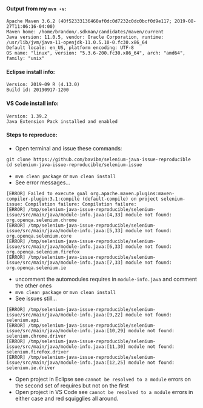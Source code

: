 #### Output from my `mvn -v`:
```terminal
Apache Maven 3.6.2 (40f52333136460af0dc0d7232c0dc0bcf0d9e117; 2019-08-27T11:06:16-04:00)
Maven home: /home/brandon/.sdkman/candidates/maven/current
Java version: 11.0.5, vendor: Oracle Corporation, runtime: /usr/lib/jvm/java-11-openjdk-11.0.5.10-0.fc30.x86_64
Default locale: en_US, platform encoding: UTF-8
OS name: "linux", version: "5.3.6-200.fc30.x86_64", arch: "amd64", family: "unix"
```
#### Eclipse install info:
```
Version: 2019-09 R (4.13.0)
Build id: 20190917-1200
```

#### VS Code install info:
```
Version: 1.39.2
Java Extension Pack installed and enabled
```

#### Steps to reproduce:
* Open terminal and issue these commands:
```terminal
git clone https://github.com/bavibm/selenium-java-issue-reproducible
cd selenium-java-issue-reproducible/selenium-issue
```
* `mvn clean package` or `mvn clean install`
* See error messages...
```
[ERROR] Failed to execute goal org.apache.maven.plugins:maven-compiler-plugin:3.1:compile (default-compile) on project selenium-issue: Compilation failure: Compilation failure: 
[ERROR] /tmp/selenium-java-issue-reproducible/selenium-issue/src/main/java/module-info.java:[4,33] module not found: org.openqa.selenium.chrome
[ERROR] /tmp/selenium-java-issue-reproducible/selenium-issue/src/main/java/module-info.java:[5,33] module not found: org.openqa.selenium.core
[ERROR] /tmp/selenium-java-issue-reproducible/selenium-issue/src/main/java/module-info.java:[6,33] module not found: org.openqa.selenium.firefox
[ERROR] /tmp/selenium-java-issue-reproducible/selenium-issue/src/main/java/module-info.java:[7,33] module not found: org.openqa.selenium.ie
```
* uncomment the automodules requires in `module-info.java` and comment the other ones
* `mvn clean package` or `mvn clean install`
* See issues still...
```
[ERROR] /tmp/selenium-java-issue-reproducible/selenium-issue/src/main/java/module-info.java:[9,22] module not found: selenium.api
[ERROR] /tmp/selenium-java-issue-reproducible/selenium-issue/src/main/java/module-info.java:[10,29] module not found: selenium.chrome.driver
[ERROR] /tmp/selenium-java-issue-reproducible/selenium-issue/src/main/java/module-info.java:[11,30] module not found: selenium.firefox.driver
[ERROR] /tmp/selenium-java-issue-reproducible/selenium-issue/src/main/java/module-info.java:[12,25] module not found: selenium.ie.driver
```
* Open project in Eclipse see `cannot be resolved to a module` errors on the second set of requires but not on the first
* Open project in VS Code see `cannot be resolved to a module` errors in either case and red squigglies all around.
